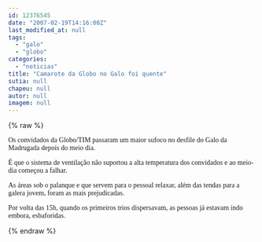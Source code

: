 ```yaml
---
id: 12376545
date: "2007-02-19T14:16:00Z"
last_modified_at: null
tags:
  - "galo"
  - "globo"
categories:
  - "noticias"
title: "Camarote da Globo no Galo foi quente"
sutia: null
chapeu: null
autor: null
imagem: null
---
```

{% raw %}
<p><P><FONT face=Verdana>Os convidados da Globo/TIM passaram um maior sufoco no desfile do Galo da Madrugada depois do meio dia.</FONT></P></p>
<p><P><FONT face=Verdana>É que o sistema de ventilação não suportou a alta temperatura dos convidados e ao meio-dia começou a falhar.</FONT></P></p>
<p><P><FONT face=Verdana>As áreas sob o palanque e que servem para o pessoal relaxar, além das tendas para a galera jovem, foram as mais prejudicadas.</FONT></P></p>
<p><P><FONT face=Verdana>Por volta das 15h, quando os primeiros trios dispersavam, as pessoas já estavam indo embora, esbaforidas.</FONT></P> </p>
{% endraw %}